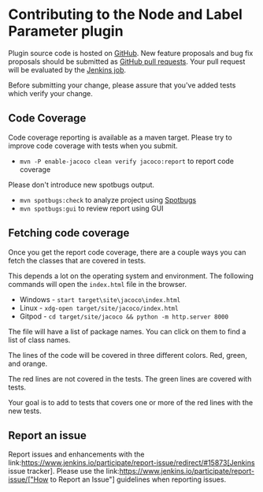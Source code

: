 # Contributing to the Node and Label Parameter plugin

Plugin source code is hosted on [GitHub](https://github.com/jenkinsci/nodelabelparameter-plugin/).
New feature proposals and bug fix proposals should be submitted as
[GitHub pull requests](https://help.github.com/articles/creating-a-pull-request).
Your pull request will be evaluated by the [Jenkins job](https://ci.jenkins.io/job/Plugins/job/nodelabelparameter-plugin/).

Before submitting your change, please assure that you've added tests which verify your change.

## Code Coverage

Code coverage reporting is available as a maven target.
Please try to improve code coverage with tests when you submit.
* `mvn -P enable-jacoco clean verify jacoco:report` to report code coverage

Please don't introduce new spotbugs output.
* `mvn spotbugs:check` to analyze project using [Spotbugs](https://spotbugs.github.io)
* `mvn spotbugs:gui` to review report using GUI

## Fetching code coverage

Once you get the report code coverage, there are a couple ways you can fetch the classes that are covered in tests.

This depends a lot on the operating system and environment. The following commands will open the `index.html` file in the browser.

* Windows - `start target\site\jacoco\index.html`
* Linux - `xdg-open target/site/jacoco/index.html`
* Gitpod - `cd target/site/jacoco && python -m http.server 8000`

The file will have a list of package names. You can click on them to find a list of class names.

The lines of the code will be covered in three different colors. Red, green, and orange.

The red lines are not covered in the tests. The green lines are covered with tests. 

Your goal is to add to tests that covers one or more of the red lines with the new tests.





## Report an issue

Report issues and enhancements with the link:https://www.jenkins.io/participate/report-issue/redirect/#15873[Jenkins issue tracker].
Please use the link:https://www.jenkins.io/participate/report-issue/["How to Report an Issue"] guidelines when reporting issues.

